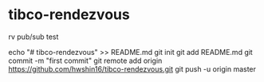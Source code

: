 # tibco-rendezvous
rv pub/sub test

echo "# tibco-rendezvous" >> README.md
git init
git add README.md
git commit -m "first commit"
git remote add origin https://github.com/hwshin16/tibco-rendezvous.git
git push -u origin master
